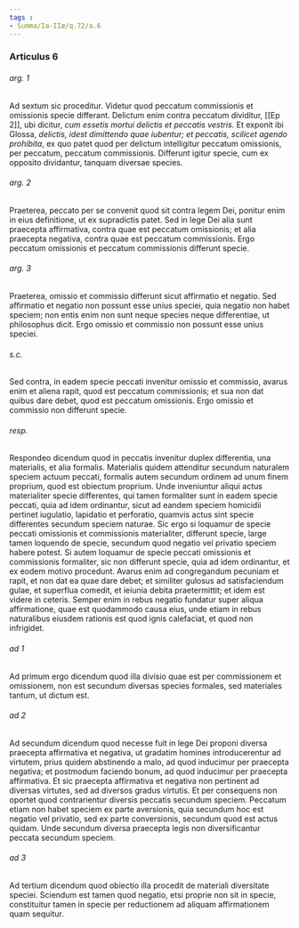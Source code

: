 ```yaml
---
tags : 
- Summa/Ia-IIæ/q.72/a.6
---
```


### Articulus 6

###### arg. 1
Ad sextum sic proceditur. Videtur quod peccatum commissionis et omissionis specie differant. Delictum enim contra peccatum dividitur, [[Ep 2]], ubi dicitur, *cum essetis mortui delictis et peccatis vestris*. Et exponit ibi Glossa, *delictis, idest dimittendo quae iubentur; et peccatis, scilicet agendo prohibita*, ex quo patet quod per delictum intelligitur peccatum omissionis, per peccatum, peccatum commissionis. Differunt igitur specie, cum ex opposito dividantur, tanquam diversae species.

###### arg. 2
Praeterea, peccato per se convenit quod sit contra legem Dei, ponitur enim in eius definitione, ut ex supradictis patet. Sed in lege Dei alia sunt praecepta affirmativa, contra quae est peccatum omissionis; et alia praecepta negativa, contra quae est peccatum commissionis. Ergo peccatum omissionis et peccatum commissionis differunt specie.

###### arg. 3
Praeterea, omissio et commissio differunt sicut affirmatio et negatio. Sed affirmatio et negatio non possunt esse unius speciei, quia negatio non habet speciem; non entis enim non sunt neque species neque differentiae, ut philosophus dicit. Ergo omissio et commissio non possunt esse unius speciei.

###### s.c.
Sed contra, in eadem specie peccati invenitur omissio et commissio, avarus enim et aliena rapit, quod est peccatum commissionis; et sua non dat quibus dare debet, quod est peccatum omissionis. Ergo omissio et commissio non differunt specie.

###### resp.
Respondeo dicendum quod in peccatis invenitur duplex differentia, una materialis, et alia formalis. Materialis quidem attenditur secundum naturalem speciem actuum peccati, formalis autem secundum ordinem ad unum finem proprium, quod est obiectum proprium. Unde inveniuntur aliqui actus materialiter specie differentes, qui tamen formaliter sunt in eadem specie peccati, quia ad idem ordinantur, sicut ad eandem speciem homicidii pertinet iugulatio, lapidatio et perforatio, quamvis actus sint specie differentes secundum speciem naturae. Sic ergo si loquamur de specie peccati omissionis et commissionis materialiter, differunt specie, large tamen loquendo de specie, secundum quod negatio vel privatio speciem habere potest. Si autem loquamur de specie peccati omissionis et commissionis formaliter, sic non differunt specie, quia ad idem ordinantur, et ex eodem motivo procedunt. Avarus enim ad congregandum pecuniam et rapit, et non dat ea quae dare debet; et similiter gulosus ad satisfaciendum gulae, et superflua comedit, et ieiunia debita praetermittit; et idem est videre in ceteris. Semper enim in rebus negatio fundatur super aliqua affirmatione, quae est quodammodo causa eius, unde etiam in rebus naturalibus eiusdem rationis est quod ignis calefaciat, et quod non infrigidet.

###### ad 1
Ad primum ergo dicendum quod illa divisio quae est per commissionem et omissionem, non est secundum diversas species formales, sed materiales tantum, ut dictum est.

###### ad 2
Ad secundum dicendum quod necesse fuit in lege Dei proponi diversa praecepta affirmativa et negativa, ut gradatim homines introducerentur ad virtutem, prius quidem abstinendo a malo, ad quod inducimur per praecepta negativa; et postmodum faciendo bonum, ad quod inducimur per praecepta affirmativa. Et sic praecepta affirmativa et negativa non pertinent ad diversas virtutes, sed ad diversos gradus virtutis. Et per consequens non oportet quod contrarientur diversis peccatis secundum speciem. Peccatum etiam non habet speciem ex parte aversionis, quia secundum hoc est negatio vel privatio, sed ex parte conversionis, secundum quod est actus quidam. Unde secundum diversa praecepta legis non diversificantur peccata secundum speciem.

###### ad 3
Ad tertium dicendum quod obiectio illa procedit de materiali diversitate speciei. Sciendum est tamen quod negatio, etsi proprie non sit in specie, constituitur tamen in specie per reductionem ad aliquam affirmationem quam sequitur.

